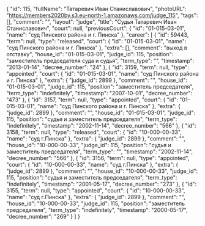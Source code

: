 {
    "id": 115,
    "fullName": "Татаревич Иван Станиславович",
    "photoURL": "https://members2020by.s3.eu-north-1.amazonaws.com/judge_115",
    "tags": [],
    "comment": "",
    "layout": "judge",
    "title": "Судья Татаревич Иван Станиславович",
    "court": null,
    "previousCourt": {
        "id": "01-015-03-01",
        "name": "суд Пинского района и г. Пинска"
    },
    "career": [
        {
            "id": 59443,
            "term": null,
            "type": "released",
            "court": {
                "id": "01-015-03-01",
                "name": "суд Пинского района и г. Пинска"
            },
            "extra": [],
            "comment": "выход в отставку",
            "house_id": "01-015-03-01",
            "judge_id": 115,
            "position": "заместитель председателя суда и судья",
            "term_type": "",
            "timestamp": "2013-01-14",
            "decree_number": "24"
        },
        {
            "id": 3159,
            "term": null,
            "type": "appointed",
            "court": {
                "id": "01-015-03-01",
                "name": "суд Пинского района и г. Пинска"
            },
            "extra": {
                "judge_id": 2899
            },
            "comment": "",
            "house_id": "01-015-03-01",
            "judge_id": 115,
            "position": "заместитель председателя",
            "term_type": "indefinitely",
            "timestamp": "2007-10-01",
            "decree_number": "473"
        },
        {
            "id": 3157,
            "term": null,
            "type": "appointed",
            "court": {
                "id": "01-015-03-01",
                "name": "суд Пинского района и г. Пинска"
            },
            "extra": {
                "judge_id": 2899
            },
            "comment": "",
            "house_id": "01-015-03-01",
            "judge_id": 115,
            "position": "судья и заместитель председателя",
            "term_type": "indefinitely",
            "timestamp": "2002-11-14",
            "decree_number": "566"
        },
        {
            "id": 3158,
            "term": null,
            "type": "released",
            "court": {
                "id": "10-000-00-33",
                "name": "суд г.Пинска"
            },
            "extra": {
                "judge_id": 2899
            },
            "comment": "",
            "house_id": "10-000-00-33",
            "judge_id": 115,
            "position": "судья и заместитель председателя",
            "term_type": "",
            "timestamp": "2002-11-14",
            "decree_number": "566"
        },
        {
            "id": 3156,
            "term": null,
            "type": "appointed",
            "court": {
                "id": "10-000-00-33",
                "name": "суд г.Пинска"
            },
            "extra": {
                "judge_id": 2899
            },
            "comment": "",
            "house_id": "10-000-00-33",
            "judge_id": 115,
            "position": "судья и заместитель председателя",
            "term_type": "indefinitely",
            "timestamp": "2001-05-17",
            "decree_number": "273"
        },
        {
            "id": 3155,
            "term": null,
            "type": "appointed",
            "court": {
                "id": "10-000-00-33",
                "name": "суд г.Пинска"
            },
            "extra": {
                "judge_id": 2899
            },
            "comment": "",
            "house_id": "10-000-00-33",
            "judge_id": 115,
            "position": "заместитель председателя",
            "term_type": "indefinitely",
            "timestamp": "2000-05-17",
            "decree_number": "269"
        }
    ]
}